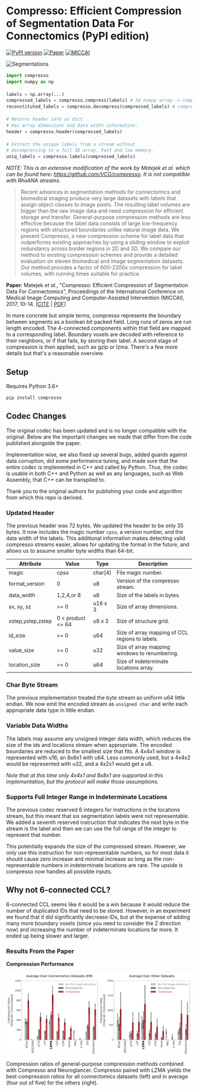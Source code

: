 # Compresso: Efficient Compression of Segmentation Data For Connectomics (PyPI edition)

[![PyPI version](https://badge.fury.io/py/compresso.svg)](https://badge.fury.io/py/compresso)
[![Paper](https://img.shields.io/badge/paper-accepted-red.svg?colorB=f52ef0)](https://vcg.seas.harvard.edu/publications/compresso-efficient-compression-of-segmentation-data-for-connectomics)
[![MICCAI](https://img.shields.io/badge/presentation-MICCAI%202017-red.svg?colorB=135f89)](http://www.miccai2017.org/schedule)


![Segmentations](/banner.png?raw=true)

```python
import compresso 
import numpy as np 

labels = np.array(...)
compressed_labels = compresso.compress(labels) # 3d numpy array -> compressed bytes
reconstituted_labels = compresso.decompress(compressed_labels) # compressed bytes -> 3d numpy array

# Returns header info as dict
# Has array dimensions and data width information.
header = compresso.header(compressed_labels) 

# Extract the unique labels from a stream without 
# decompressing to a full 3D array. Fast and low memory.
uniq_labels = compresso.labels(compressed_labels)
```

*NOTE: This is an extensive modification of the work by Matejek et al. which can be found here: https://github.com/VCG/compresso. It is not compatible with RhoANA streams.*

> Recent advances in segmentation methods for connectomics and biomedical imaging produce very large datasets with labels that assign object classes to image pixels. The resulting label volumes are bigger than the raw image data and need compression for efficient storage and transfer. General-purpose compression methods are less effective because the label data consists of large low-frequency regions with structured boundaries unlike natural image data. We present Compresso, a new compression scheme for label data that outperforms existing approaches by using a sliding window to exploit redundancy across border regions in 2D and 3D. We compare our method to existing compression schemes and provide a detailed evaluation on eleven biomedical and image segmentation datasets. Our method provides a factor of 600-2200x compression for label volumes, with running times suitable for practice.

**Paper**: Matejek _et al._, "Compresso: Efficient Compression of Segmentation Data For Connectomics", Proceedings of the International Conference on Medical Image Computing and Computer-Assisted Intervention (MICCAI), 2017, 10-14. \[[CITE](https://scholar.google.com/scholar?q=Compresso%3A+Efficient+Compression+of+Segmentation+Data+For+Connectomics) | [PDF](https://vcg.seas.harvard.edu/publications/compresso-efficient-compression-of-segmentation-data-for-connectomics/paper)\]

In more concrete but simple terms, compresso represents the boundary between segments as a boolean bit packed field. Long runs of zeros are run length encoded. The 4-connected components within that field are mapped to a corresponding label. Boundary voxels are decoded with reference to their neighbors, or if that fails, by storing their label. A second stage of compression is then applied, such as gzip or lzma. There's a few more details but that's a reasonable overview.

## Setup

Requires Python 3.6+

```bash
pip install compresso
```

## Codec Changes

The original codec has been updated and is no longer compatible with the original. Below are the important changes we made that differ from the code published alongside the paper. 

Implementation wise, we also fixed up several bugs, added guards against data corruption, did some performance tuning, and made sure that the entire codec is implemented in C++ and called by Python. Thus, the codec is usable in both C++ and Python as well as any languages, such as Web Assembly, that C++ can be transpiled to. 

Thank you to the original authors for publishing your code and algorithm from which this repo is derived.

### Updated Header

The previous header was 72 bytes. We updated the header to be only 35 bytes. It now includes the magic number `cpso`, a version number, and the data width of the labels. 
This additional information makes detecting valid compresso streams easier, allows for updating the format in the future, and allows us to assume smaller byte widths than 64-bit.  

| Attribute         | Value             | Type    | Description                                     |
|-------------------|-------------------|---------|-------------------------------------------------|
| magic             | cpso              | char[4] | File magic number.                              |
| format_version    | 0                 | u8      | Version of the compresso stream.                |
| data_width        | 1,2,4,or 8        | u8      | Size of the labels in bytes.                    |
| sx, sy, sz        | >= 0              | u16 x 3 | Size of array dimensions.                       |
| xstep,ystep,zstep | 0 < product <= 64 | u8 x 3  | Size of structure grid.                         |
| id_size           | >= 0              | u64     | Size of array mapping of CCL regions to labels. |
| value_size        | >= 0              | u32     | Size of array mapping windows to renumbering.   |
| location_size     | >= 0              | u64     | Size of indeterminate locations array.          |


### Char Byte Stream 

The previous implementation treated the byte stream as uniform u64 little endian. We now emit the encoded stream as `unsigned char` and write each appropriate data type in little endian.

### Variable Data Widths

The labels may assume any unsigned integer data width, which reduces the size of the ids and locations stream when appropriate. The encoded boundaries are reduced to the smallest size that fits. A 4x4x1 window is represented with u16, an 8x8x1 with u64. Less commonly used, but a 4x4x2 would be represented with u32, and a 4x2x1 would get a u8.

*Note that at this time only 4x4x1 and 8x8x1 are supported in this implementation, but the protocol will make those assumptions.*

### Supports Full Integer Range in Indeterminate Locations

The previous codec reserved 6 integers for instructions in the locations stream, but this meant that six segmentation labels were not representable. We added a seventh reserved instruction that indicates the next byte in the stream is the label and then we can use the full range of the integer to represent that number.

This potentially expands the size of the compressed stream. However, we only use this instruction for non-representable numbers, so for most data it should cause zero increase and minimal increase so long as the non-representable numbers in indeterminate locations are rare. The upside is compresso now handles all possible inputs.

## Why not 6-connected CCL?

6-connected CCL seems like it would be a win because it would reduce the number of duplicated IDs that need to be stored. However, in an experiment we found that it did significantly decrease IDs, but at the expense of adding many more boundary voxels (since you need to consider the Z direction now) and increasing the number of indeterminate locations far more. It ended up being slower and larger.

### Results From the Paper

**Compression Performance**

![Compression Performance of Connectomics Datasets](compression-performance.png?raw=true)

Compression ratios of general-purpose compression methods combined with Compresso and Neuroglancer. Compresso paired with LZMA yields the best compression ratios for all connectomics datasets (left) and in average (four out of five) for the others (right).

